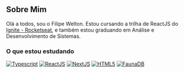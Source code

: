 ## Sobre Mim
Olá a todos, sou o Filipe Welton. Estou cursando a trilha de ReactJS do <a href="https://www.rocketseat.com.br/ignite">Ignite - Rocketseat</a>, e também estou graduando em Análise e Desenvolvimento de Sistemas.

### O que estou estudando
[![Typescript](https://img.shields.io/badge/typescript-0099DD?style=for-the-badge)]()
[![ReactJS](https://img.shields.io/badge/ReactJS-05C7F2?style=for-the-badge)]()
[![NextJS](https://img.shields.io/badge/next-ccc?style=for-the-badge)]()
[![HTML5](https://img.shields.io/badge/ChakraUI-0FC2C0?style=for-the-badge)]()
[![FaunaDB](https://img.shields.io/badge/faunadb-8C3FDA?style=for-the-badge)]()
